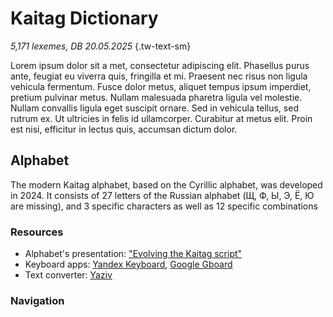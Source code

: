 # Kaitag Dictionary

*5,171 lexemes, DB 20.05.2025* {.tw-text-sm}

Lorem ipsum dolor sit a met, consectetur adipiscing elit. Phasellus purus ante, feugiat eu viverra quis, fringilla et mi. Praesent nec risus non ligula vehicula fermentum. Fusce dolor metus, aliquet tempus ipsum imperdiet, pretium pulvinar metus. Nullam malesuada pharetra ligula vel molestie. Nullam convallis ligula eget suscipit ornare. Sed in vehicula tellus, sed rutrum ex. Ut ultricies in felis id ullamcorper. Curabitur at metus elit. Proin est nisi, efficitur in lectus quis, accumsan dictum dolor.

<template v-if="$frontmatter.footer === false">

### License

This document is published under the terms of the Creative Commons Attribution 4.0 International License (CC BY 4.0).

You are free to copy, modify, and redistribute it, even for commercial purposes, as long as proper credit is given.

To view a copy of this license, visit <https://creativecommons.org/licenses/by/4.0/>.

</template>

## Alphabet

The modern Kaitag alphabet, based on the Cyrillic alphabet, was developed in 2024. It consists of 27 letters of the Russian alphabet (Щ, Ф, Ы, Э, Ё, Ю are missing), and 3 specific characters as well as 12 specific combinations

### Resources

* Alphabet's presentation: ["Evolving the Kaitag script"](https://youtu.be/Ad2o1hwYagA)
* Keyboard apps: [Yandex Keyboard](https://redirect.appmetrica.yandex.com/serve/172416875559437678), [Google Gboard](https://play.google.com/store/apps/details?id=com.google.android.inputmethod.latin)
* Text converter: [Yaziv](https://yaziv.raxys.app/?lang=xdq&to=0&from=3&text=%D0%BA%D1%8A%D0%B0%D0%B1%D0%B0%D0%B3%D1%8A+%D0%B1%D0%B5%D0%BB%D1%85%D1%8C%D1%83%D0%BD)

### Navigation

<DIndex :dict="dict" :local="$frontmatter.navbar === false" class="tw-my-4"/>
